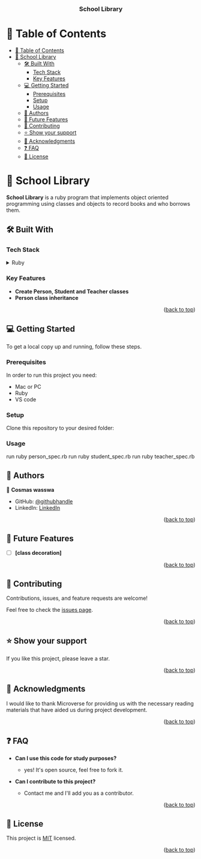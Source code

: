 <div align="center">
  <h3><b>School Library</b></h3>
</div>

<!-- TABLE OF CONTENTS -->

# 📗 Table of Contents

- [📗 Table of Contents](#-table-of-contents)
- [📖 School Library ](#-school-library-)
  - [🛠 Built With ](#-built-with-)
    - [Tech Stack ](#tech-stack-)
    - [Key Features ](#key-features-)
  - [💻 Getting Started ](#-getting-started-)
    - [Prerequisites](#prerequisites)
    - [Setup](#setup)
    - [Usage](#usage)
  - [👥 Authors ](#-authors-)
  - [🔭 Future Features ](#-future-features-)
  - [🤝 Contributing ](#-contributing-)
  - [⭐️ Show your support ](#️-show-your-support-)
  - [🙏 Acknowledgments ](#-acknowledgments-)
  - [❓ FAQ ](#-faq-)
  - [📝 License ](#-license-)

<!-- PROJECT DESCRIPTION -->

# 📖 School Library <a name="about-project"></a>

**School Library** is a ruby program that implements object oriented programming using classes and objects to record books and who borrows them.

## 🛠 Built With <a name="built-with"></a>

### Tech Stack <a name="tech-stack"></a>

<details>
<summary>Ruby</summary>
  <ul>
    <li><a href="https://www.ruby-lang.org/en/">Ruby</a></li>
  </ul>
</details>

<!-- Features -->

### Key Features <a name="key-features"></a>

- **Create Person, Student and Teacher classes**
- **Person class inheritance**

<p align="right">(<a href="#readme-top">back to top</a>)</p>

<!-- GETTING STARTED -->

## 💻 Getting Started <a name="getting-started"></a>

To get a local copy up and running, follow these steps.

### Prerequisites

In order to run this project you need:

- Mac or PC
- Ruby
- VS code

### Setup

Clone this repository to your desired folder:

<!--
Example commands:

```sh
  cd my-folder
  git clone https://github.com/cosywasswa/school-library.git
```
--->
<!--
### Install

Install this project with:

<!--
Example command:

```sh
  cd my-project
```
--->

### Usage

run ruby person_spec.rb
run ruby student_spec.rb
run ruby teacher_spec.rb

<!--
Example command:
<!--
### Run tests

To run tests, run the following command:

<p align="right">(<a href="#readme-top">back to top</a>)</p>

<!-- AUTHORS -->

## 👥 Authors <a name="authors"></a>

👤 **Cosmas wasswa**

- GitHub: [@githubhandle](https://github.com/Paulinelali)
- LinkedIn: [LinkedIn](https://www.linkedin.com/in/cosmas-wasswa)

<p align="right">(<a href="#readme-top">back to top</a>)</p>

<!-- FUTURE FEATURES -->

## 🔭 Future Features <a name="future-features"></a>

- [ ] **[class decoration]**

<p align="right">(<a href="#readme-top">back to top</a>)</p>

<!-- CONTRIBUTING -->

## 🤝 Contributing <a name="contributing"></a>

Contributions, issues, and feature requests are welcome!

Feel free to check the [issues page](https://github.com/Paulinelali/school-library/issues).

<p align="right">(<a href="#readme-top">back to top</a>)</p>

<!-- SUPPORT -->

## ⭐️ Show your support <a name="support"></a>

If you like this project, please leave a star.

<p align="right">(<a href="#readme-top">back to top</a>)</p>

<!-- ACKNOWLEDGEMENTS -->

## 🙏 Acknowledgments <a name="acknowledgements"></a>

I would like to thank Microverse for providing us with the necessary reading materials that have aided us during project development.

<p align="right">(<a href="#readme-top">back to top</a>)</p>

<!-- FAQ (optional) -->

## ❓ FAQ <a name="faq"></a>

- **Can I use this code for study purposes?**

  - yes! It's open source, feel free to fork it.

- **Can I contribute to this project?**

  - Contact me and I'll add you as a contributor.

<p align="right">(<a href="#readme-top">back to top</a>)</p>

<!-- LICENSE -->

## 📝 License <a name="license"></a>

This project is [MIT](./LICENSE) licensed.

<p align="right">(<a href="#readme-top">back to top</a>)</p>